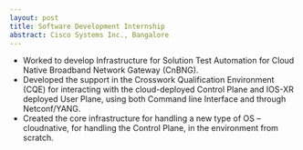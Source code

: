 ```yaml
---
layout: post
title: Software Development Internship
abstract: Cisco Systems Inc., Bangalore 
---
```

- Worked to develop Infrastructure for Solution Test Automation for Cloud Native Broadband Network Gateway (CnBNG).
- Developed the support in the Crosswork Qualification Environment (CQE) for interacting with the cloud-deployed Control Plane and IOS-XR deployed User Plane, using both Command line Interface and through Netconf/YANG.
- Created the core infrastructure for handling a new type of OS – cloudnative, for handling the Control Plane, in the environment from scratch.